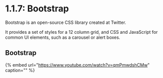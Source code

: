 # 1.1.7: Bootstrap

Bootstrap is an open-source CSS library created at Twitter.

It provides a set of styles for a 12 column grid, and CSS and JavaScript for common UI elements, such as a carousel or alert boxes.

## Bootstrap

{% embed url="https://www.youtube.com/watch?v=qmPmwdshCMw" caption="" %}
